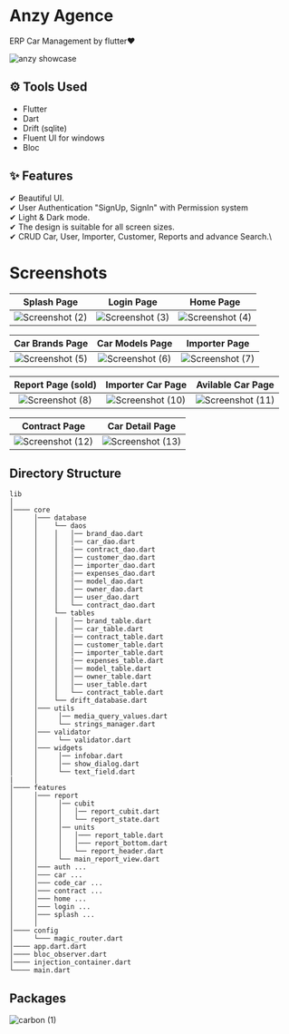 # Anzy Agence

ERP Car Management by flutter❤️ 

![anzy showcase](https://user-images.githubusercontent.com/59745489/212119852-49917f70-0423-4ea0-a927-a7960e06d28b.png)

## ⚙ Tools Used
- Flutter 
- Dart
- Drift (sqlite)
- Fluent UI for windows
- Bloc

## ✨ Features
✔ Beautiful UI.\
✔ User Authentication "SignUp, SignIn" with Permission system\
✔ Light & Dark mode.\
✔ The design is suitable for all screen sizes.\
✔ CRUD Car, User, Importer, Customer, Reports and advance Search.\



# Screenshots
  Splash Page                 |   Login Page        |  Home Page
:-------------------------:|:-------------------------:|:-------------------------:
![Screenshot (2)](https://user-images.githubusercontent.com/59745489/212123787-8ff8351a-5b33-44c0-b95a-fe8215d24219.png)|![Screenshot (3)](https://user-images.githubusercontent.com/59745489/212123794-bb94466f-20c9-4d51-8cfb-a3ec6cd55922.png)|![Screenshot (4)](https://user-images.githubusercontent.com/59745489/212123803-cd978b85-e9d1-4aaf-bf17-92f81dab1158.png)

  Car Brands Page                |   Car Models Page      |  Importer Page
:-------------------------:|:-------------------------:|:-------------------------:
![Screenshot (5)](https://user-images.githubusercontent.com/59745489/212123809-ab1efe1d-f413-4c4d-b3bb-bcb513d141e3.png)|![Screenshot (6)](https://user-images.githubusercontent.com/59745489/212123811-744e6b5b-0c02-487d-9509-925e531f4b2e.png)|![Screenshot (7)](https://user-images.githubusercontent.com/59745489/212123814-ee3e3de4-c7aa-4948-9ff8-8e3b3523bd1f.png)

  Report Page (sold)                 |   Importer Car Page        |  Avilable Car Page
:-------------------------:|:-------------------------:|:-------------------------:
![Screenshot (8)](https://user-images.githubusercontent.com/59745489/212123815-92b6a290-396d-4c44-8273-5321ceb632f7.png)|![Screenshot (10)](https://user-images.githubusercontent.com/59745489/212123816-8c234540-8024-49e0-963f-a8b591791aed.png)|![Screenshot (11)](https://user-images.githubusercontent.com/59745489/212123818-a1d921ce-1ff7-445b-814c-0d52684497ec.png)

  Contract Page             | Car Detail Page    
:-------------------------:|:-------------------------:
![Screenshot (12)](https://user-images.githubusercontent.com/59745489/212126236-06e98335-ef83-4fe4-b5b7-9b9a6cc2baae.png)|![Screenshot (13)](https://user-images.githubusercontent.com/59745489/212126243-6e3cd90d-7110-467a-82e4-350410513e4b.png)

## Directory Structure

```
lib
│
│──── core
│     │─── database
│     │    └── daos
│     │    │   │── brand_dao.dart
│     │    │   │── car_dao.dart
│     │    │   |── contract_dao.dart
│     │    │   │── customer_dao.dart
│     │    │   │── importer_dao.dart
│     │    │   |── expenses_dao.dart
│     │    │   │── model_dao.dart
│     │    │   │── owner_dao.dart
│     │    │   │── user_dao.dart
│     │    │   └── contract_dao.dart
│     │    └── tables
│     │    │   │── brand_table.dart
│     │    │   │── car_table.dart
│     │    │   |── contract_table.dart
│     │    │   │── customer_table.dart
│     │    │   │── importer_table.dart
│     │    │   |── expenses_table.dart
│     │    │   │── model_table.dart
│     │    │   │── owner_table.dart
│     │    │   │── user_table.dart
│     │    │   └── contract_table.dart
│     │    └── drift_database.dart
│     │─── utils
│     │     │── media_query_values.dart
│     │     └── strings_manager.dart
│     │─── validator
│     │     └── validator.dart
│     │─── widgets
│     │     │── infobar.dart
│     │     │── show_dialog.dart
│     │     └── text_field.dart
|     │
│──── features
│     │─── report
│     │     │── cubit
│     │     │   │── report_cubit.dart
│     │     │   └── report_state.dart
│     │     │── units
│     │     │   │─── report_table.dart
│     │     │   │─── report_bottom.dart
│     │     │   └── report_header.dart
│     │     └── main_report_view.dart
│     │─── auth ...
│     │─── car ...
│     │─── code_car ...
│     │─── contract ...
│     │─── home ...
│     │─── login ...
│     │─── splash ...
│     │ 
│──── config
│     └─── magic_router.dart
│──── app.dart.dart
│──── bloc_observer.dart
│──── injection_container.dart
└──── main.dart    
```


## Packages

![carbon (1)](https://user-images.githubusercontent.com/59745489/212337665-a07845e0-fd26-430f-aefa-c02d7cd4c33d.png)

